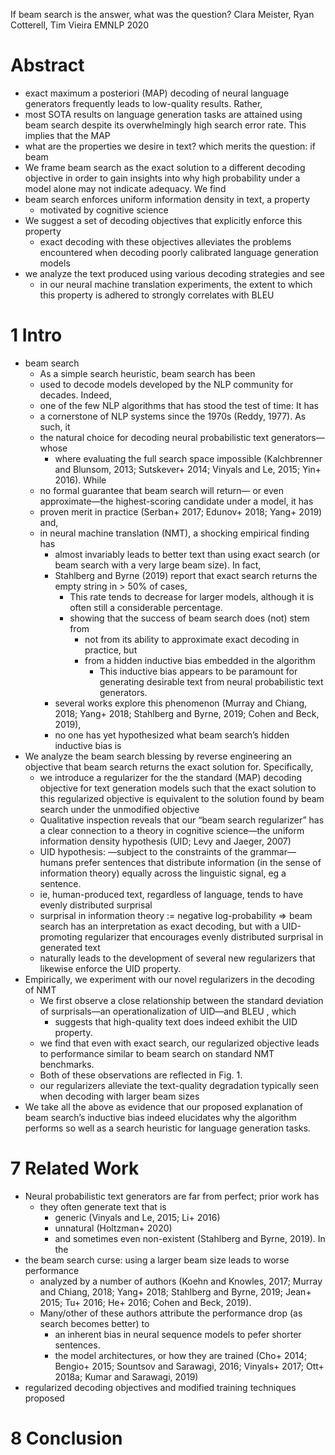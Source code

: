 If beam search is the answer, what was the question?
Clara Meister, Ryan Cotterell, Tim Vieira
EMNLP 2020

# Abstract

* exact maximum a posteriori (MAP) decoding of neural language generators
  frequently leads to low-quality results. Rather,
* most SOTA results on language generation tasks are attained using beam search
  despite its overwhelmingly high search error rate. This implies that the MAP
* what are the properties we desire in text? which merits the question: if beam
* We frame beam search as the exact solution to a different decoding objective
  in order to gain insights into why high probability under a model alone may
  not indicate adequacy. We find
* beam search enforces uniform information density in text, a property
  * motivated by cognitive science
* We suggest a set of decoding objectives that explicitly enforce this property
  * exact decoding with these objectives alleviates the problems encountered
    when decoding poorly calibrated language generation models
* we analyze the text produced using various decoding strategies and see
  * in our neural machine translation experiments, the extent to which this
    property is adhered to strongly correlates with BLEU

# 1 Intro

* beam search
  * As a simple search heuristic, beam search has been
  * used to decode models developed by the NLP community for decades. Indeed,
  * one of the few NLP algorithms that has stood the test of time: It has
  * a cornerstone of NLP systems since the 1970s (Reddy, 1977). As such, it
  * the natural choice for decoding neural probabilistic text generators—whose
    * where evaluating the full search space impossible (Kalchbrenner and
      Blunsom, 2013; Sutskever+ 2014; Vinyals and Le, 2015; Yin+ 2016). While
  * no formal guarantee that beam search will return— or even approximate—the
    highest-scoring candidate under a model, it has
  * proven merit in practice (Serban+ 2017; Edunov+ 2018; Yang+ 2019) and,
  * in neural machine translation (NMT), a shocking empirical finding has
    * almost invariably leads to better text than using exact search (or beam
      search with a very large beam size).  In fact,
    * Stahlberg and Byrne (2019) report that exact search returns the empty
      string in > 50% of cases,
      * This rate tends to decrease for larger models, although it is often
        still a considerable percentage.
      * showing that the success of beam search does (not) stem from
        * not from its ability to approximate exact decoding in practice, but
        * from a hidden inductive bias embedded in the algorithm
          * This inductive bias appears to be paramount for generating
            desirable text from neural probabilistic text generators.
    * several works explore this phenomenon (Murray and Chiang, 2018; Yang+
      2018; Stahlberg and Byrne, 2019; Cohen and Beck, 2019),
    * no one has yet hypothesized what beam search’s hidden inductive bias is
* We analyze the beam search blessing by reverse engineering an objective that
  beam search returns the exact solution for. Specifically,
  * we introduce a regularizer for the the standard (MAP) decoding objective
    for text generation models such that the exact solution to this regularized
    objective is equivalent to the solution found by beam search under the
    unmodified objective
  * Qualitative inspection reveals that our “beam search regularizer” has a
    clear connection to a theory in cognitive science—the uniform information
    density hypothesis (UID; Levy and Jaeger, 2007)
  * UID hypothesis: —subject to the constraints of the grammar—
    humans prefer sentences that distribute information (in the sense of
    information theory) equally across the linguistic signal, eg a sentence.
  * ie, human-produced text, regardless of language, tends to have evenly
    distributed surprisal
  * surprisal in information theory := negative log-probability
    => beam search has an interpretation as exact decoding, but
    with a UID-promoting regularizer that
    encourages evenly distributed surprisal in generated text
  * naturally leads to the development of several new regularizers that
    likewise enforce the UID property.
* Empirically, we experiment with our novel regularizers in the decoding of NMT
  * We first observe a close relationship between the standard deviation of
    surprisals—an operationalization of UID—and BLEU , which
    * suggests that high-quality text does indeed exhibit the UID property.
  * we find that even with exact search, our regularized objective leads to
    performance similar to beam search on standard NMT benchmarks.
  * Both of these observations are reflected in Fig. 1.
  * our regularizers alleviate the text-quality degradation typically seen when
    decoding with larger beam sizes
* We take all the above as evidence that our proposed explanation of beam
  search’s inductive bias indeed elucidates why the algorithm performs so well
  as a search heuristic for language generation tasks.

# 7 Related Work

* Neural probabilistic text generators are far from perfect; prior work has
  * they often generate text that is
    * generic (Vinyals and Le, 2015; Li+ 2016)
    * unnatural (Holtzman+ 2020)
    * and sometimes even non-existent (Stahlberg and Byrne, 2019). In the
* the beam search curse: using a larger beam size leads to worse performance
  * analyzed by a number of authors
    (Koehn and Knowles, 2017; Murray and Chiang, 2018; Yang+ 2018; Stahlberg
    and Byrne, 2019; Jean+ 2015; Tu+ 2016; He+ 2016; Cohen and Beck, 2019).
  * Many/other of these authors attribute the performance drop (as search
    becomes better) to
    * an inherent bias in neural sequence models to pefer shorter sentences.
    * the model architectures, or how they are trained
      (Cho+ 2014; Bengio+ 2015; Sountsov and Sarawagi, 2016; Vinyals+ 2017;
      Ott+ 2018a; Kumar and Sarawagi, 2019)
* regularized decoding objectives and modified training techniques proposed

# 8 Conclusion
